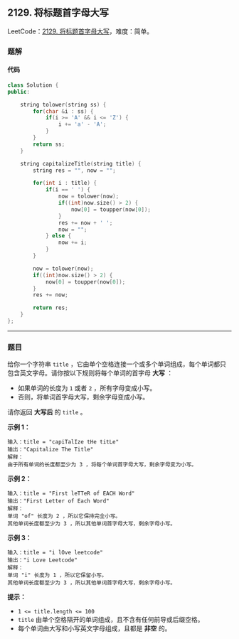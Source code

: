 ## 2129. 将标题首字母大写

LeetCode：[2129. 将标题首字母大写](https://leetcode.cn/problems/capitalize-the-title/)，难度：简单。

### 题解

#### 代码

```c++
class Solution {
public:

    string tolower(string ss) {
        for(char &i : ss) {
            if(i >= 'A' && i <= 'Z') {
                i += 'a' - 'A';
            }
        }
        return ss;
    }

    string capitalizeTitle(string title) {
        string res = "", now = "";

        for(int i : title) {
            if(i == ' ') {
                now = tolower(now);
                if((int)now.size() > 2) {
                    now[0] = toupper(now[0]);
                }
                res += now + ' ';
                now = "";
            } else {
                now += i;
            }
        }

        now = tolower(now);
        if((int)now.size() > 2) {
            now[0] = toupper(now[0]);
        }
        res += now;

        return res;
    }
};
```



---



### 题目

给你一个字符串 `title` ，它由单个空格连接一个或多个单词组成，每个单词都只包含英文字母。请你按以下规则将每个单词的首字母 **大写** ：

- 如果单词的长度为 `1` 或者 `2` ，所有字母变成小写。
- 否则，将单词首字母大写，剩余字母变成小写。

请你返回 **大写后** 的 `title` 。

 

**示例 1：**

```
输入：title = "capiTalIze tHe titLe"
输出："Capitalize The Title"
解释：
由于所有单词的长度都至少为 3 ，将每个单词首字母大写，剩余字母变为小写。
```

**示例 2：**

```
输入：title = "First leTTeR of EACH Word"
输出："First Letter of Each Word"
解释：
单词 "of" 长度为 2 ，所以它保持完全小写。
其他单词长度都至少为 3 ，所以其他单词首字母大写，剩余字母小写。
```

**示例 3：**

```
输入：title = "i lOve leetcode"
输出："i Love Leetcode"
解释：
单词 "i" 长度为 1 ，所以它保留小写。
其他单词长度都至少为 3 ，所以其他单词首字母大写，剩余字母小写。
```

 

**提示：**

- `1 <= title.length <= 100`
- `title` 由单个空格隔开的单词组成，且不含有任何前导或后缀空格。
- 每个单词由大写和小写英文字母组成，且都是 **非空** 的。


